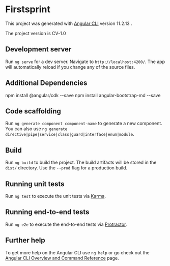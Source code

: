 # Firstsprint

This project was generated with [Angular CLI](https://github.com/angular/angular-cli) version 11.2.13 .

The project version is CV-1.0

## Development server

Run `ng serve` for a dev server. Navigate to `http://localhost:4200/`. The app will automatically reload if you change any of the source files.

## Additional Dependencies

npm install @angular/cdk --save
npm install angular-bootstrap-md --save


## Code scaffolding

Run `ng generate component component-name` to generate a new component. You can also use `ng generate directive|pipe|service|class|guard|interface|enum|module`.

## Build

Run `ng build` to build the project. The build artifacts will be stored in the `dist/` directory. Use the `--prod` flag for a production build.

## Running unit tests

Run `ng test` to execute the unit tests via [Karma](https://karma-runner.github.io).

## Running end-to-end tests

Run `ng e2e` to execute the end-to-end tests via [Protractor](http://www.protractortest.org/).

## Further help

To get more help on the Angular CLI use `ng help` or go check out the [Angular CLI Overview and Command Reference](https://angular.io/cli) page.
